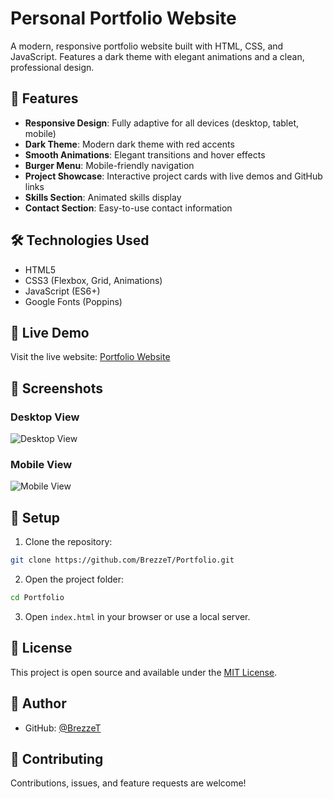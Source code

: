 # Personal Portfolio Website

A modern, responsive portfolio website built with HTML, CSS, and JavaScript. Features a dark theme with elegant animations and a clean, professional design.

## 🌟 Features

- **Responsive Design**: Fully adaptive for all devices (desktop, tablet, mobile)
- **Dark Theme**: Modern dark theme with red accents
- **Smooth Animations**: Elegant transitions and hover effects
- **Burger Menu**: Mobile-friendly navigation
- **Project Showcase**: Interactive project cards with live demos and GitHub links
- **Skills Section**: Animated skills display
- **Contact Section**: Easy-to-use contact information

## 🛠️ Technologies Used

- HTML5
- CSS3 (Flexbox, Grid, Animations)
- JavaScript (ES6+)
- Google Fonts (Poppins)

## 🚀 Live Demo

Visit the live website: [Portfolio Website](https://brezzet.github.io/Portfolio/)

## 📱 Screenshots

### Desktop View
![Desktop View](screenshots/desktop.png)

### Mobile View
![Mobile View](screenshots/mobile.png)

## 🔧 Setup

1. Clone the repository:
```bash
git clone https://github.com/BrezzeT/Portfolio.git
```

2. Open the project folder:
```bash
cd Portfolio
```

3. Open `index.html` in your browser or use a local server.

## 📄 License

This project is open source and available under the [MIT License](LICENSE).

## 👤 Author

- GitHub: [@BrezzeT](https://github.com/BrezzeT)

## 🤝 Contributing

Contributions, issues, and feature requests are welcome! 